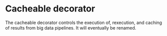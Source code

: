 # Cacheable decorator

The cacheable decorator controls the execution of, rexecution, and caching of results from
big data pipelines. It will eventually be renamed.
